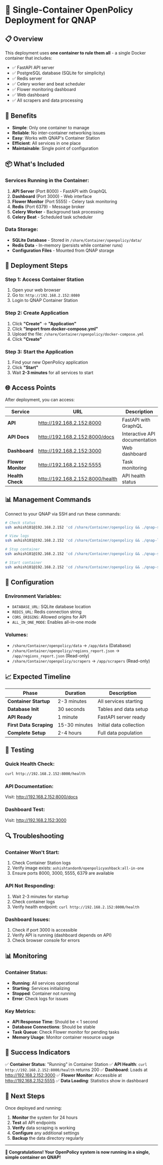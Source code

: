 # 🚀 Single-Container OpenPolicy Deployment for QNAP

## 📋 Overview

This deployment uses **one container to rule them all** - a single Docker container that includes:
- ✅ FastAPI API server
- ✅ PostgreSQL database (SQLite for simplicity)
- ✅ Redis server
- ✅ Celery worker and beat scheduler
- ✅ Flower monitoring dashboard
- ✅ Web dashboard
- ✅ All scrapers and data processing

## 🎯 Benefits

- **Simple**: Only one container to manage
- **Reliable**: No inter-container networking issues
- **Easy**: Works with QNAP's Container Station
- **Efficient**: All services in one place
- **Maintainable**: Single point of configuration

## 📦 What's Included

### Services Running in the Container:
1. **API Server** (Port 8000) - FastAPI with GraphQL
2. **Dashboard** (Port 3000) - Web interface
3. **Flower Monitor** (Port 5555) - Celery task monitoring
4. **Redis** (Port 6379) - Message broker
5. **Celery Worker** - Background task processing
6. **Celery Beat** - Scheduled task scheduler

### Data Storage:
- **SQLite Database** - Stored in `/share/Container/openpolicy/data/`
- **Redis Data** - In-memory (persists while container runs)
- **Configuration Files** - Mounted from QNAP storage

## 🚀 Deployment Steps

### Step 1: Access Container Station
1. Open your web browser
2. Go to: `http://192.168.2.152:8080`
3. Login to QNAP Container Station

### Step 2: Create Application
1. Click **"Create"** → **"Application"**
2. Click **"Import from docker-compose.yml"**
3. Upload the file: `/share/Container/openpolicy/docker-compose.yml`
4. Click **"Create"**

### Step 3: Start the Application
1. Find your new OpenPolicy application
2. Click **"Start"**
3. Wait **2-3 minutes** for all services to start

## 🌐 Access Points

After deployment, you can access:

| Service | URL | Description |
|---------|-----|-------------|
| **API** | http://192.168.2.152:8000 | FastAPI with GraphQL |
| **API Docs** | http://192.168.2.152:8000/docs | Interactive API documentation |
| **Dashboard** | http://192.168.2.152:3000 | Web dashboard |
| **Flower Monitor** | http://192.168.2.152:5555 | Task monitoring |
| **Health Check** | http://192.168.2.152:8000/health | API health status |

## 📊 Management Commands

Connect to your QNAP via SSH and run these commands:

```bash
# Check status
ssh ashish101@192.168.2.152 'cd /share/Container/openpolicy && ./qnap-status-single.sh'

# View logs
ssh ashish101@192.168.2.152 'cd /share/Container/openpolicy && ./qnap-logs-single.sh'

# Stop container
ssh ashish101@192.168.2.152 'cd /share/Container/openpolicy && ./qnap-stop-single.sh'

# Start container
ssh ashish101@192.168.2.152 'cd /share/Container/openpolicy && ./qnap-start-single.sh'
```

## 🔧 Configuration

### Environment Variables:
- `DATABASE_URL`: SQLite database location
- `REDIS_URL`: Redis connection string
- `CORS_ORIGINS`: Allowed origins for API
- `ALL_IN_ONE_MODE`: Enables all-in-one mode

### Volumes:
- `/share/Container/openpolicy/data` → `/app/data` (Database)
- `/share/Container/openpolicy/regions_report.json` → `/app/regions_report.json` (Read-only)
- `/share/Container/openpolicy/scrapers` → `/app/scrapers` (Read-only)

## 📈 Expected Timeline

| Phase | Duration | Description |
|-------|----------|-------------|
| **Container Startup** | 2-3 minutes | All services starting |
| **Database Init** | 30 seconds | Tables and data setup |
| **API Ready** | 1 minute | FastAPI server ready |
| **First Data Scraping** | 15-30 minutes | Initial data collection |
| **Complete Setup** | 2-4 hours | Full data population |

## 🧪 Testing

### Quick Health Check:
```bash
curl http://192.168.2.152:8000/health
```

### API Documentation:
Visit: http://192.168.2.152:8000/docs

### Dashboard Test:
Visit: http://192.168.2.152:3000

## 🔍 Troubleshooting

### Container Won't Start:
1. Check Container Station logs
2. Verify image exists: `ashishtandon9/openpolicyashback:all-in-one`
3. Ensure ports 8000, 3000, 5555, 6379 are available

### API Not Responding:
1. Wait 2-3 minutes for startup
2. Check container logs
3. Verify health endpoint: `curl http://192.168.2.152:8000/health`

### Dashboard Issues:
1. Check if port 3000 is accessible
2. Verify API is running (dashboard depends on API)
3. Check browser console for errors

## 📊 Monitoring

### Container Status:
- **Running**: All services operational
- **Starting**: Services initializing
- **Stopped**: Container not running
- **Error**: Check logs for issues

### Key Metrics:
- **API Response Time**: Should be < 1 second
- **Database Connections**: Should be stable
- **Task Queue**: Check Flower monitor for pending tasks
- **Memory Usage**: Monitor container resource usage

## 🎯 Success Indicators

✅ **Container Status**: "Running" in Container Station
✅ **API Health**: `curl http://192.168.2.152:8000/health` returns 200
✅ **Dashboard**: Loads at http://192.168.2.152:3000
✅ **Flower Monitor**: Accessible at http://192.168.2.152:5555
✅ **Data Loading**: Statistics show in dashboard

## 🚀 Next Steps

Once deployed and running:
1. **Monitor** the system for 24 hours
2. **Test** all API endpoints
3. **Verify** data scraping is working
4. **Configure** any additional settings
5. **Backup** the data directory regularly

---

**🎉 Congratulations! Your OpenPolicy system is now running in a single, simple container on QNAP!** 